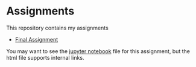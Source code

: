 # Assignments
This repository contains my assignments

* [Final Assignment](https://joostbouten.github.io/AEA_Joost_Twan)

You may want to see the [jupyter notebook](https://github.com/joostbouten/assignments/blob/master/Final%20Assignment%20/AEA_Joost_Twan.ipynb) file for this assignment, but the html file supports internal links.
